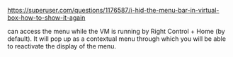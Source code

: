 https://superuser.com/questions/1176587/i-hid-the-menu-bar-in-virtual-box-how-to-show-it-again

 can access the menu while the VM is running by Right Control + Home (by default). It will pop up as a contextual menu through which you will be able to reactivate the display of the menu.